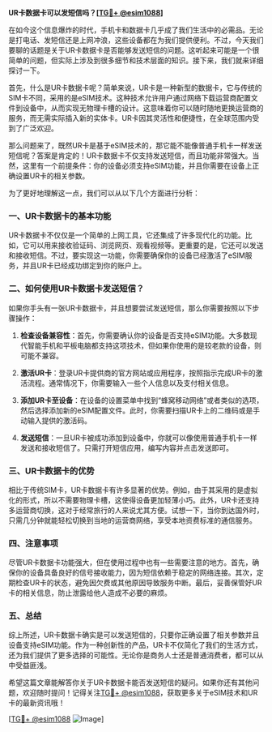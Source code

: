 **UR卡数据卡可以发短信吗？[[TG💪+ @esim1088](https://t.me/s/esim1088)]**

在如今这个信息爆炸的时代，手机卡和数据卡几乎成了我们生活中的必需品。无论是打电话、发短信还是上网冲浪，这些设备都在为我们提供便利。不过，今天我们要聊的话题是关于UR卡数据卡是否能够发送短信的问题。这听起来可能是一个很简单的问题，但实际上涉及到很多细节和技术层面的知识。接下来，我们就来详细探讨一下。

首先，什么是UR卡数据卡呢？简单来说，UR卡是一种新型的数据卡，它与传统的SIM卡不同，采用的是eSIM技术。这种技术允许用户通过网络下载运营商配置文件到设备中，从而实现无物理卡槽的设计。这意味着你可以随时随地更换运营商的服务，而无需实际插入新的实体卡。UR卡因其灵活性和便捷性，在全球范围内受到了广泛欢迎。

那么问题来了，既然UR卡是基于eSIM技术的，那它能不能像普通手机卡一样发送短信呢？答案是肯定的！UR卡数据卡不仅支持发送短信，而且功能非常强大。当然，这里有一个前提条件：你的设备必须支持eSIM功能，并且你需要在设备上正确设置UR卡的相关参数。

为了更好地理解这一点，我们可以从以下几个方面进行分析：

### **一、UR卡数据卡的基本功能**

UR卡数据卡不仅仅是一个简单的上网工具，它还集成了许多现代化的功能。比如，它可以用来接收验证码、浏览网页、观看视频等。更重要的是，它还可以发送和接收短信。不过，要实现这一功能，你需要确保你的设备已经激活了eSIM服务，并且UR卡已经成功绑定到你的账户上。

### **二、如何使用UR卡数据卡发送短信？**

如果你手头有一张UR卡数据卡，并且想要尝试发送短信，那么你需要按照以下步骤操作：

1. **检查设备兼容性**：首先，你需要确认你的设备是否支持eSIM功能。大多数现代智能手机和平板电脑都支持这项技术，但如果你使用的是较老款的设备，则可能不兼容。
   
2. **激活UR卡**：登录UR卡提供商的官方网站或应用程序，按照指示完成UR卡的激活流程。通常情况下，你需要输入一些个人信息以及支付相关信息。

3. **添加UR卡至设备**：在设备的设置菜单中找到“蜂窝移动网络”或者类似的选项，然后选择添加新的eSIM配置文件。此时，你需要扫描UR卡上的二维码或是手动输入提供的激活码。

4. **发送短信**：一旦UR卡被成功添加到设备中，你就可以像使用普通手机卡一样发送和接收短信了。只需打开短信应用，编写内容并点击发送即可。

### **三、UR卡数据卡的优势**

相比于传统SIM卡，UR卡数据卡有许多显著的优势。例如，由于其采用的是虚拟化的形式，所以不需要物理卡槽，这使得设备更加轻薄小巧。此外，UR卡还支持多运营商切换，这对于经常旅行的人来说尤其方便。试想一下，当你到达国外时，只需几分钟就能轻松切换到当地的运营商网络，享受本地资费标准的通信服务。

### **四、注意事项**

尽管UR卡数据卡功能强大，但在使用过程中也有一些需要注意的地方。首先，确保你的设备具备良好的信号接收能力，因为短信依赖于稳定的网络连接。其次，定期检查UR卡的状态，避免因欠费或其他原因导致服务中断。最后，妥善保管好UR卡的相关信息，防止泄露给他人造成不必要的麻烦。

### **五、总结**

综上所述，UR卡数据卡确实是可以发送短信的，只要你正确设置了相关参数并且设备支持eSIM功能。作为一种创新性的产品，UR卡不仅简化了我们的生活方式，还为我们提供了更多选择的可能性。无论你是商务人士还是普通消费者，都可以从中受益匪浅。

希望这篇文章能解答你关于UR卡数据卡能否发送短信的疑问。如果你还有其他问题，欢迎随时提问！记得关注[TG💪+ @esim1088](https://t.me/s/esim1088)，获取更多关于eSIM技术和UR卡的最新资讯哦！

[[TG💪+ @esim1088](https://t.me/s/esim1088) ![Image](https://i.postimg.cc/4NQfJmqS/Snipaste-2025-05-13-00-14-12.png)]